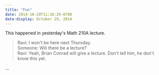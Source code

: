 ```yaml
---
title: "Fun"
date: 2014-10-29T11:26:29-0700
date-display: October 29, 2014
---
```


This happened in yesterday's Math 210A lecture.

> Ravi: I won't be here next Thursday.<br>
> Someone: Will there be a lecture?<br>
> Ravi: Yeah, Brian Conrad will give a lecture. Don't tell him, he don't know this yet.

...
